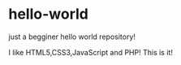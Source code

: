 # hello-world
just a begginer hello world repository!

I like HTML5,CSS3,JavaScript and PHP!
This is it!
